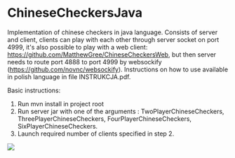 # ChineseCheckersJava
Implementation of chinese checkers in java language. Consists of server and client, clients can play with each other through server socket
on port 4999, it's also possible to play with a web client: https://github.com/MatthewGree/ChineseCheckersWeb, but then server needs to route 
port 4888 to port 4999 by websockify (https://github.com/novnc/websockify). Instructions on how to use available in polish language in file INSTRUKCJA.pdf.

Basic instructions:
1. Run mvn install in project root
2. Run server jar with one of the arguments : TwoPlayerChineseCheckers, ThreePlayerChineseCheckers, FourPlayerChineseCheckers, SixPlayerChineseCheckers.
3. Launch required number of clients specified in step 2.

<img src=https://i.imgur.com/mX5422l.png/>
